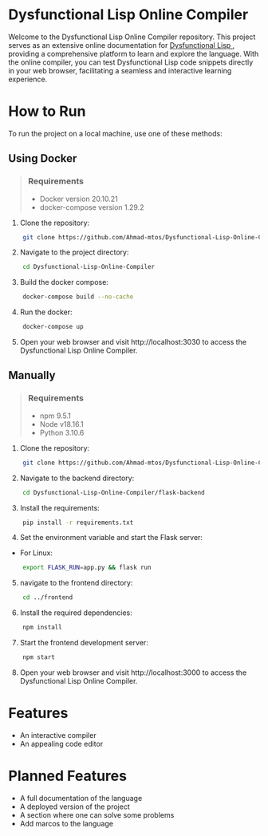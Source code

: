 # Dysfunctional Lisp Online Compiler

Welcome to the Dysfunctional Lisp Online Compiler repository. This project serves as an extensive online documentation for <a href="https://github.com/thecarrot123/Compiler"> Dysfunctional Lisp </a>, providing a comprehensive platform to learn and explore the language. With the online compiler, you can test Dysfunctional Lisp code snippets directly in your web browser, facilitating a seamless and interactive learning experience.

# How to Run

To run the project on a local machine, use one of these methods:

## Using Docker

> ### Requirements
> 
> - Docker version 20.10.21
> - docker-compose version 1.29.2

1. Clone the repository:

```bash
    git clone https://github.com/Ahmad-mtos/Dysfunctional-Lisp-Online-Compiler.git
```

2. Navigate to the project directory:

```bash
    cd Dysfunctional-Lisp-Online-Compiler
```

3. Build the docker compose:

```bash
    docker-compose build --no-cache 
```

4. Run the docker:

```bash
    docker-compose up
```

5. Open your web browser and visit http://localhost:3030 to access the Dysfunctional Lisp Online Compiler.

## Manually

> ### Requirements
>
> - npm 9.5.1
> - Node v18.16.1
> - Python 3.10.6

1. Clone the repository:

```bash
    git clone https://github.com/Ahmad-mtos/Dysfunctional-Lisp-Online-Compiler.git
```

2. Navigate to the backend directory:

```bash
    cd Dysfunctional-Lisp-Online-Compiler/flask-backend
```

3. Install the requirements:

```bash
    pip install -r requirements.txt
```

4. Set the environment variable and start the Flask server: 
 - For Linux:

```bash
    export FLASK_RUN=app.py && flask run
```

5. navigate to the frontend directory:

```bash
    cd ../frontend
```

6. Install the required dependencies:

```bash
    npm install
```

7. Start the frontend development server:

```bash
    npm start
```

8. Open your web browser and visit http://localhost:3000 to access the Dysfunctional Lisp Online Compiler.

# Features

- An interactive compiler
- An appealing code editor

# Planned Features

- A full documentation of the language
- A deployed version of the project
- A section where one can solve some problems 
- Add marcos to the language
